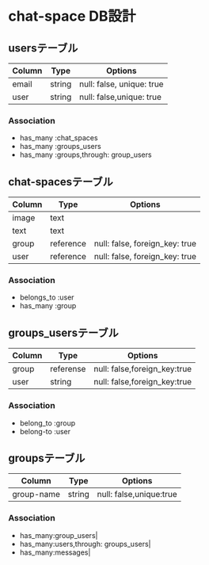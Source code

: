 # chat-space DB設計
## usersテーブル
|Column|Type|Options|
|------|----|-------|
|email|string|null: false, unique: true|
|user|string|null: false,unique: true|
### Association
- has_many :chat_spaces
- has_many :groups_users
- has_many :groups,through: group_users

## chat-spacesテーブル
|Column|Type|Options|
|------|----|-------|
|image|text||
|text|text||
|group|reference|null: false, foreign_key: true|
|user|reference|null: false, foreign_key: true|
### Association
- belongs_to :user
- has_many :group

## groups_usersテーブル
|Column|Type|Options|
|------|----|-------|
|group|referense|null: false,foreign_key:true|
|user|string|null: false,foreign_key:true|
### Association
- belong_to :group
- belong-to :user


## groupsテーブル
|Column|Type|Options|
|------|----|-------|
|group-name|string|null: false,unique:true|
### Association
- has_many:group_users|
- has_many:users,through: groups_users|
- has_many:messages|